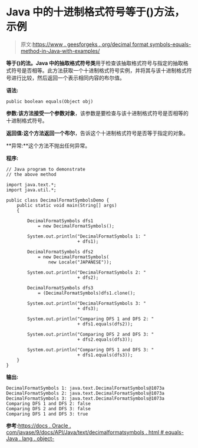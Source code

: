 # Java 中的十进制格式符号等于()方法，示例

> 原文:[https://www . geesforgeks . org/decimal format symbols-equals-method-in-Java-with-examples/](https://www.geeksforgeeks.org/decimalformatsymbols-equals-method-in-java-with-examples/)

**等于()**的**法。Java 中的抽取格式符号类**用于检查该抽取格式符号与指定的抽取格式符号是否相等。此方法获取一个十进制格式符号实例，并将其与该十进制格式符号进行比较，然后返回一个表示相同内容的布尔值。

**语法:**

```
public boolean equals(Object obj)

```

**参数:**该方法接受一个参数**对象**，该参数是要检查与该十进制格式符号是否相等的十进制格式符号。

**返回值:**这个方法返回一个**布尔**，告诉这个十进制格式符号是否等于指定的对象。

**异常:**这个方法不抛出任何异常。

**程序:**

```
// Java program to demonstrate
// the above method

import java.text.*;
import java.util.*;

public class DecimalFormatSymbolsDemo {
    public static void main(String[] args)
    {

        DecimalFormatSymbols dfs1
            = new DecimalFormatSymbols();

        System.out.println("DecimalFormatSymbols 1: "
                           + dfs1);

        DecimalFormatSymbols dfs2
            = new DecimalFormatSymbols(
                new Locale("JAPANESE"));

        System.out.println("DecimalFormatSymbols 2: "
                           + dfs2);

        DecimalFormatSymbols dfs3
            = (DecimalFormatSymbols)dfs1.clone();

        System.out.println("DecimalFormatSymbols 3: "
                           + dfs3);

        System.out.println("Comparing DFS 1 and DFS 2: "
                           + dfs1.equals(dfs2));

        System.out.println("Comparing DFS 2 and DFS 3: "
                           + dfs2.equals(dfs3));

        System.out.println("Comparing DFS 1 and DFS 3: "
                           + dfs1.equals(dfs3));
    }
}
```

**输出:**

```
DecimalFormatSymbols 1: java.text.DecimalFormatSymbols@1073a
DecimalFormatSymbols 2: java.text.DecimalFormatSymbols@1073a
DecimalFormatSymbols 3: java.text.DecimalFormatSymbols@1073a
Comparing DFS 1 and DFS 2: false
Comparing DFS 2 and DFS 3: false
Comparing DFS 1 and DFS 3: true

```

**参考:**[https://docs . Oracle . com/javase/9/docs/API/Java/text/decimalformatsymbols . html # equals-Java . lang . object-](https://docs.oracle.com/javase/9/docs/api/java/text/DecimalFormatSymbols.html#equals-java.lang.Object-)